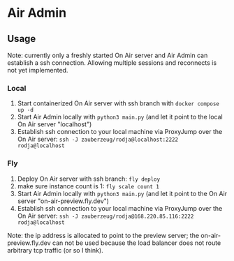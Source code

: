 # Air Admin

## Usage

Note: currently only a freshly started On Air server and Air Admin can establish a ssh connection.
Allowing multiple sessions and reconnects is not yet implemented.

### Local

1. Start containerized On Air server with ssh branch with `docker compose up -d`
2. Start Air Admin locally with `python3 main.py` (and let it point to the local On Air server "localhost")
3. Establish ssh connection to your local machine via ProxyJump over the On Air server: `ssh -J zauberzeug/rodja@localhost:2222 rodja@localhost`

### Fly

1. Deploy On Air server with ssh branch: `fly deploy`
2. make sure instance count is 1: `fly scale count 1`
3. Start Air Admin locally with `python3 main.py` (and let it point to the On Air server "on-air-preview.fly.dev")
4. Establish ssh connection to your local machine via ProxyJump over the On Air server: `ssh -J zauberzeug/rodja@168.220.85.116:2222 rodja@localhost`

Note: the ip address is allocated to point to the preview server;
the on-air-preview.fly.dev can not be used because the load balancer does not route arbitrary tcp traffic (or so I think).
